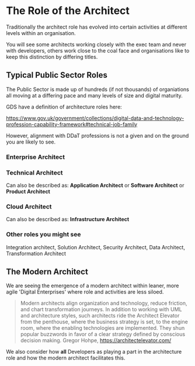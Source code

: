 # The Role of the Architect

Traditionally the architect role has evolved into certain activities at different levels within an organisation.

You will see some architects working closely with the exec team and never with developers, others work close to the coal face and organisations like to keep this distinction by differing titles. 

## Typical Public Sector Roles

The Public Sector is made up of hundreds (if not thousands) of organiations all moving at a differing pace and many levels of size and digital maturity.

GDS have a definition of architecture roles here:

  https://www.gov.uk/government/collections/digital-data-and-technology-profession-capability-framework#technical-job-family

However, alignment with DDaT professions is not a given and on the ground you are likely to see.

### Enterprise Architect

### Technical Architect

Can also be described as: **Application Architect** or **Software Architect** or **Product Architect** 

### Cloud Architect

Can also be described as: **Infrastructure Architect** 

### Other roles you might see

Integration architect, Solution Architect, Security Architect, Data Architect, Transformation Architect 

## The Modern Architect

We are seeing the emergence of a modern architect within leaner, more agile 'Digital Enterprises' where role and activities are less siloed.

> Modern architects align organization and technology, reduce friction, and chart transformation journeys. In addition to working with UML and architecture styles, such architects ride the Architect Elevator from the penthouse, where the business strategy is set, to the engine room, where the enabling technologies are implemented. They shun popular buzzwords in favor of a clear strategy defined by conscious decision making.
> Gregor Hohpe, https://architectelevator.com/

We also consider how **all** Developers as playing a part in the architecture role and how the modern architect facilitates this.
